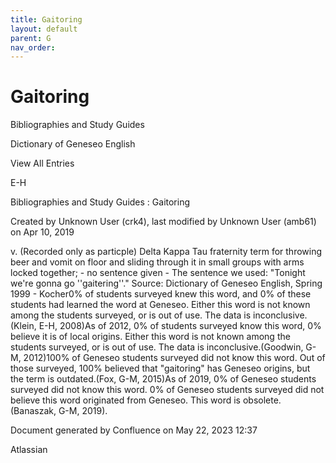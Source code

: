 ```yaml
---
title: Gaitoring
layout: default
parent: G
nav_order:
---
```


# Gaitoring

Bibliographies and Study Guides

Dictionary of Geneseo English

View All Entries

E-H

Bibliographies and Study Guides : Gaitoring

Created by  Unknown User (crk4), last modified by  Unknown User (amb61) on Apr 10, 2019

v. (Recorded only as particple) Delta Kappa Tau fraternity term for throwing beer and vomit on floor and sliding through it in small groups with arms locked together; - no sentence given - The sentence we used: &quot;Tonight we're gonna go ''gaitering''.&quot; Source: Dictionary of Geneseo English, Spring 1999 - Kocher0% of students surveyed knew this word, and 0% of these students had learned the word at Geneseo. Either this word is not known among the students surveyed, or is out of use. The data is inconclusive.(Klein, E-H, 2008)As of 2012, 0% of students surveyed know this word, 0% believe it is of local origins. Either this word is not known among the students surveyed, or is out of use. The data is inconclusive.(Goodwin, G-M, 2012)100% of Geneseo students surveyed did not know this word. Out of those surveyed, 100% believed that &quot;gaitoring&quot; has Geneseo origins, but the term is outdated.(Fox, G-M, 2015)As of 2019, 0% of Geneseo students surveyed did not know this word. 0% of Geneseo students surveyed did not believe this word originated from Geneseo. This word is obsolete.(Banaszak, G-M, 2019). 

Document generated by Confluence on May 22, 2023 12:37

Atlassian
